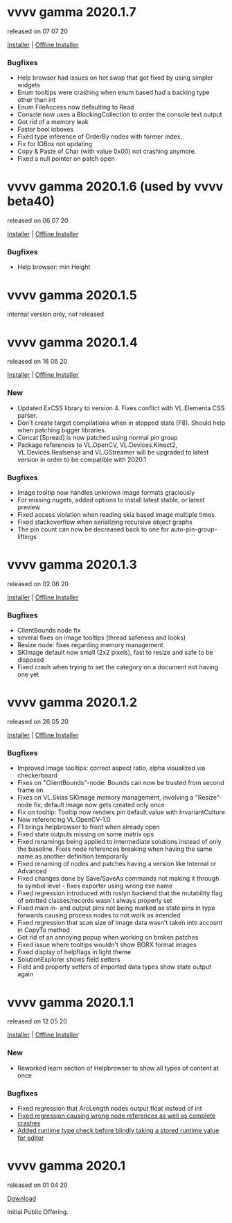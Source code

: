 # vvvv gamma 2020.1.7
released on 07 07 20

[Installer](http://teamcity.vvvv.org/guestAuth/app/rest/builds/id:32629/artifacts/content/vvvv_gamma_2020.1.7_setup.exe) |
[Offline Installer](http://teamcity.vvvv.org/guestAuth/app/rest/builds/id:32629/artifacts/content/vvvv_gamma_2020.1.7_setup_offline.exe)

### Bugfixes
* Help browser had issues on hot swap that got fixed by using simpler widgets
* Enum tooltips were crashing when enum based had a backing type other than int
* Enum FileAccess now defaulting to Read
* Console now uses a BlockingCollection to order the console text output
* Got rid of a memory leak
* Faster bool ioboxes
* Fixed type inference of OrderBy nodes with former index. 
* Fix for IOBox not updating
* Copy & Paste of Char (with value 0x00) not crashing anymore.
* Fixed a null pointer on patch open 

# vvvv gamma 2020.1.6 (used by vvvv beta40)
released on 06 07 20

[Installer](http://teamcity.vvvv.org/guestAuth/app/rest/builds/id:32619/artifacts/content/vvvv_gamma_2020.1.6_setup.exe) |
[Offline Installer](http://teamcity.vvvv.org/guestAuth/app/rest/builds/id:32619/artifacts/content/vvvv_gamma_2020.1.6_setup_offline.exe)

### Bugfixes
* Help browser: min Height

# vvvv gamma 2020.1.5
internal version only, not released

# vvvv gamma 2020.1.4
released on 16 06 20

[Installer](http://teamcity.vvvv.org/guestAuth/app/rest/builds/id:32531/artifacts/content/vvvv_gamma_2020.1.4_setup.exe) |
[Offline Installer](http://teamcity.vvvv.org/guestAuth/app/rest/builds/id:32531/artifacts/content/vvvv_gamma_2020.1.4_setup_offline.exe)

### New
* Updated ExCSS library to version 4. Fixes conflict with VL.Elementa CSS parser.
* Don't create target compilations when in stopped state (F8). Should help when patching bigger libraries.
* Concat \[Spread\] is now patched using normal pin group
* Package references to VL.OpenCV, VL.Devices.Kinect2, VL.Devices.Realsense and VL.GStreamer will be upgraded to latest version in order to be compatible with 2020.1

### Bugfixes
* Image tooltip now handles unknown image formats graciously
* For missing nugets, added options to install latest stable, or latest preview
* Fixed access violation when reading skia based image multiple times
* Fixed stackoverflow when serializing recursive object graphs 
* The pin count can now be decreased back to one for auto-pin-group-liftings 

# vvvv gamma 2020.1.3
released on 02 06 20

[Installer](http://teamcity.vvvv.org/guestAuth/app/rest/builds/id:32459/artifacts/content/vvvv_gamma_2020.1.3_setup.exe) |
[Offline Installer](http://teamcity.vvvv.org/guestAuth/app/rest/builds/id:32459/artifacts/content/vvvv_gamma_2020.1.3_setup_offline.exe)

### Bugfixes
* ClientBounds node fix
* several fixes on image tooltips (thread safeness and looks)
* Resize node: fixes regarding memory management
* SKImage default now small (2x2 pixels), fast to resize and safe to be disposed
* Fixed crash when trying to set the category on a document not having one yet

# vvvv gamma 2020.1.2
released on 26 05 20

[Installer](http://teamcity.vvvv.org/guestAuth/app/rest/builds/id:32418/artifacts/content/vvvv_gamma_2020.1.2_setup.exe) |
[Offline Installer](http://teamcity.vvvv.org/guestAuth/app/rest/builds/id:32418/artifacts/content/vvvv_gamma_2020.1.2_setup_offline.exe)

### Bugfixes
* Improved image tooltips: correct aspect ratio, alpha visualized via checkerboard
* Fixes on "ClientBounds"-node: Bounds can now be trusted from second frame on
* Fixes on VL.Skias SKImage memory management, involving a "Resize"-node fix; default image now gets created only once
* Fix on tooltip: Tooltip now renders pin default value with InvariantCulture
* Now referencing VL.OpenCV-1.0
* F1 brings helpbrowser to front when already open
* Fixed state outputs missing on some matrix ops 
* Fixed renamings being applied to intermediate solutions instead of only the baseline. Fixes node references breaking when having the same name as another definition temporarily 
* Fixed renaming of nodes and patches having a version like Internal or Advanced 
* Fixed changes done by Save/SaveAs commands not making it through to symbol level - fixes exporter using wrong exe name
* Fixed regression introduced with roslyn backend that the mutability flag of emitted classes/records wasn't always properly set 
* Fixed main in- and output pins not being marked as state pins in type forwards causing process nodes to not work as intended
* Fixed regression that scan size of image data wasn't taken into account in CopyTo method
* Got rid of an annoying popup when working on broken patches
* Fixed issue where tooltips wouldn't show BGRX format images
* Fixed display of helpflags in light theme
* SolutionExplorer shows field setters
* Field and property setters of imported data types show state output again

# vvvv gamma 2020.1.1
released on 12 05 20

[Installer](http://teamcity.vvvv.org/guestAuth/app/rest/builds/id:32213/artifacts/content/vvvv_gamma_2020.1.1_setup.exe) | 
[Offline Installer](http://teamcity.vvvv.org/guestAuth/app/rest/builds/id:32213/artifacts/content/vvvv_gamma_2020.1.1_setup_offline.exe)

### New
* Reworked learn section of Helpbrowser to show all types of content at once

### Bugfixes
* Fixed regression that ArcLength nodes output float instead of int
* [Fixed regression causing wrong node references as well as complete crashes](https://discourse.vvvv.org/t/vvvv-crashes-while-using-library/18490)
* [Added runtime type check before blindly taking a stored runtime value for editor](https://discourse.vvvv.org/t/2020-1-release-creating-an-iobox-of-type-system-numerics-vector2-throws-exception/18511/2)

# vvvv gamma 2020.1
released on 01 04 20

[Download](http://teamcity.vvvv.org/guestAuth/app/rest/builds/id:31856/artifacts/content/vvvv_gamma_2020.1.0_setup.exe)

Initial Public Offering.

